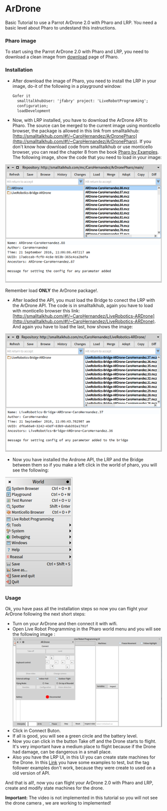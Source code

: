 # ArDrone
Basic Tutorial to use a Parrot ArDrone 2.0 with Pharo and LRP. You need a basic level about Pharo to undestand this instructions.

### Pharo image
To start using the Parrot ArDrone 2.0 with Pharo and LRP, you need to download a clean image from [download](https://pharo.org/web/download) page of Pharo.

### Installation
* After download the image of Pharo, you need to install the LRP in your image, do-it of the following in a playground window:

  ```pharo
  Gofer it
    smalltalkhubUser: 'jfabry' project: 'LiveRobotProgramming';
    configuration;
    loadDevelopment
  ```
* Now, with LRP installed, you have to download the ArDrone API to Pharo. The source can be merged to the current image using monticello browser, the package is allowed in this link from smalltalkhub: [http://smalltalkhub.com/#!/~CaroHernandez/ArDronePharo](http://smalltalkhub.com/#!/~CaroHernandez/ArDronePharo). If you don't know how download code from smalltalkhub or use monticello browser, you can read the chapter 8 from the book [Pharo by Examples](http://files.pharo.org/books/updated-pharo-by-example/). The following image, show the code that you need to load in your image: 

![monticello browser Drone-API](/img/PharoAPIDroneInstallation.png)

  Remember load **ONLY** the ArDrone package!. 

* After loaded the API, you must load the Bridge to conect the LRP with the ArDrone API. The code is in smalltalkhub, again you have to load with monticello browser this link: [http://smalltalkhub.com/#!/~CaroHernandez/LiveRobotics-ARDrone](http://smalltalkhub.com/#!/~CaroHernandez/LiveRobotics-ARDrone). And again you have to load the last, how shows the image: 

![monticello browser bridge](/img/PharoBridgeLRP-ArDrone.png)

* Now you have installed the Ardrone API, the LRP and the Bridge between them so if you make a left click in the world of pharo, you will see the following:

![lrp in pharo world menu](/img/PharoWorldMenu.png)

### Usage

Ok, you have pass all the installation steps so now you can flight your ArDrone following the next short steps:

* Turn on your ArDrone and then connect it with wifi.
* Open Live Robot Programming in the Pharo world menu and you will see the following image :
![LRP drone connect](/img/LRPDroneConnection.png)
* Click in Connect Buton.
* If all is good, you will see a green circle and the battery level.
* Now you can click in the button Take off and the Drone starts to flight. It's very important have a medium place to flight because if the Drone had damage, can be dangerous in a small place. 
* Also you have the LRP UI, in this UI you can create state machines for the Drone. In this [Link](https://github.com/carolahp/ARDroneLRP-Tests) you have some examples to test, but the tag follower examples don't work, because they were create to used on a old version of API. 

And that is all!, now you can flight your ArDrone 2.0 with Pharo and LRP, create and modify state machines for the drone.

**Important:** The video is not implemented in this tutorial so you will not see the drone camera , we are working to implemented!
